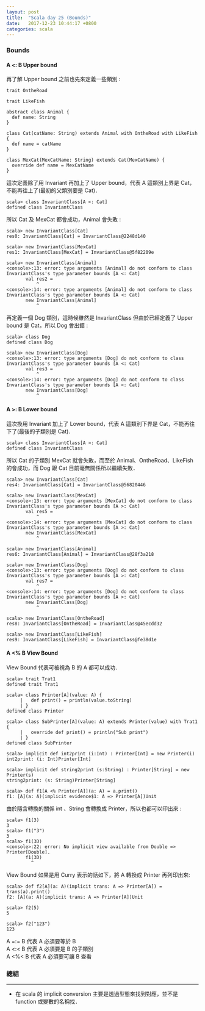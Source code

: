 ```yaml
---
layout: post
title:  "Scala day 25 (Bounds)"
date:   2017-12-23 10:44:17 +0800
categories: scala
---
```


### Bounds

#### A <: B Upper bound  
再了解 Upper bound 之前也先來定義一些類別 : 

```console
trait OntheRoad

trait LikeFish

abstract class Animal {
  def name: String
}

class Cat(catName: String) extends Animal with OntheRoad with LikeFish {
  def name = catName
}

class MexCat(MexCatName: String) extends Cat(MexCatName) {
  override def name = MexCatName
}

```
這次定義除了用 Invariant 再加上了 Upper bound，代表 A 這類別上界是 Cat，不能再往上了(最初的父類別要是 Cat)．

```console
scala> class InvariantClass[A <: Cat]
defined class InvariantClass
```
所以 Cat 及 MexCat 都會成功，Animal 會失敗 : 

```console
scala> new InvariantClass[Cat]
res0: InvariantClass[Cat] = InvariantClass@2248d140

scala> new InvariantClass[MexCat]
res1: InvariantClass[MexCat] = InvariantClass@5f82209e

scala> new InvariantClass[Animal]
<console>:13: error: type arguments [Animal] do not conform to class InvariantClass's type parameter bounds [A <: Cat]
       val res2 =
           ^
<console>:14: error: type arguments [Animal] do not conform to class InvariantClass's type parameter bounds [A <: Cat]
       new InvariantClass[Animal]
           ^
```
再定義一個 Dog 類別，這時候雖然是 InvariantClass 但由於已經定義了 Upper bound 是 Cat，所以 Dog 會出錯 : 

```console
scala> class Dog
defined class Dog

scala> new InvariantClass[Dog]
<console>:13: error: type arguments [Dog] do not conform to class InvariantClass's type parameter bounds [A <: Cat]
       val res3 =
           ^
<console>:14: error: type arguments [Dog] do not conform to class InvariantClass's type parameter bounds [A <: Cat]
       new InvariantClass[Dog]
           ^
```

#### A >: B Lower bound  
這次換用 Invariant 加上了 Lower bound，代表 A 這類別下界是 Cat，不能再往下了(最後的子類別是 Cat)．

```console
scala> class InvariantClass[A >: Cat]
defined class InvariantClass
```
所以 Cat 的子類別 MexCat 就會失敗，而至於 Animal、OntheRoad、LikeFish 的會成功，而 Dog 跟 Cat 目前毫無關係所以繼續失敗．

```console
scala> new InvariantClass[Cat]
res4: InvariantClass[Cat] = InvariantClass@56820446

scala> new InvariantClass[MexCat]
<console>:13: error: type arguments [MexCat] do not conform to class InvariantClass's type parameter bounds [A >: Cat]
       val res5 =
           ^
<console>:14: error: type arguments [MexCat] do not conform to class InvariantClass's type parameter bounds [A >: Cat]
       new InvariantClass[MexCat]
           ^

scala> new InvariantClass[Animal]
res6: InvariantClass[Animal] = InvariantClass@28f3a218

scala> new InvariantClass[Dog]
<console>:13: error: type arguments [Dog] do not conform to class InvariantClass's type parameter bounds [A >: Cat]
       val res7 =
           ^
<console>:14: error: type arguments [Dog] do not conform to class InvariantClass's type parameter bounds [A >: Cat]
       new InvariantClass[Dog]
           ^

scala> new InvariantClass[OntheRoad]
res8: InvariantClass[OntheRoad] = InvariantClass@45ecdd32

scala> new InvariantClass[LikeFish]
res9: InvariantClass[LikeFish] = InvariantClass@fe38d1e

```

#### A <% B View Bound
View Bound 代表可被視為 B 的 A 都可以成功．

```console
scala> trait Trat1
defined trait Trat1

scala> class Printer[A](value: A) {
     |   def print() = println(value.toString)
     | }
defined class Printer

scala> class SubPrinter[A](value: A) extends Printer(value) with Trat1 {
     |   override def print() = println("Sub print")
     | }
defined class SubPrinter

scala> implicit def int2print (i:Int) : Printer[Int] = new Printer(i)
int2print: (i: Int)Printer[Int]

scala> implicit def string2print (s:String) : Printer[String] = new Printer(s)
string2print: (s: String)Printer[String]

scala> def f1[A <% Printer[A]](a: A) = a.print()
f1: [A](a: A)(implicit evidence$1: A => Printer[A])Unit
```
由於隱含轉換的關係 int 、String 會轉換成 Printer，所以也都可以印出來 : 

```console
scala> f1(3)
3
scala> f1("3")
3
scala> f1(3D)
<console>:22: error: No implicit view available from Double => Printer[Double].
       f1(3D)
         ^
```
View Bound 如果是用 Curry 表示的話如下，將 A 轉換成 Printer 再列印出來: 

```console
scala> def f2[A](a: A)(implicit trans: A => Printer[A]) = trans(a).print()
f2: [A](a: A)(implicit trans: A => Printer[A])Unit
```

```console
scala> f2(5)
5

scala> f2("123")
123
```





A =:= B 代表 A 必須要等於 B  
A <:< B 代表 A 必須要是 B 的子類別  
A <%< B 代表 A 必須要可讓 B 查看  



### 總結
- - -
* 在 scala 的 implicit conversion 主要是透過型態來找到對應，並不是 function 或變數的名稱找．


